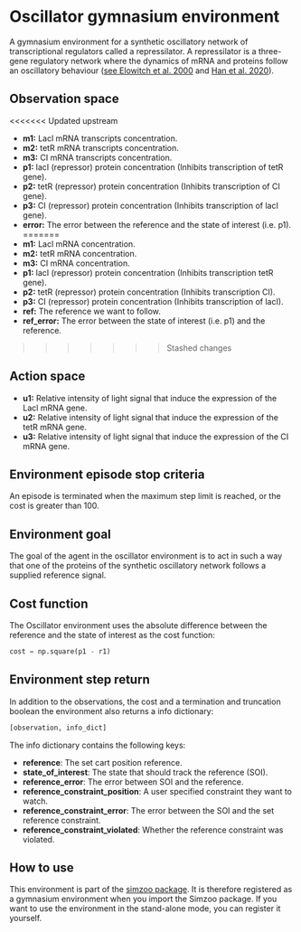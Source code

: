 # Oscillator gymnasium environment

A gymnasium environment for a synthetic oscillatory network of transcriptional regulators
called a repressilator. A repressilator is a three-gene regulatory network where the
dynamics of mRNA and proteins follow an oscillatory behaviour
([see Elowitch et al. 2000](https://www-nature-com.tudelft.idm.oclc.org/articles/35002125)
and [Han et al. 2020](https://arxiv.org/abs/2004.14288)).

## Observation space

<<<<<<< Updated upstream

*   **m1:** Lacl mRNA transcripts concentration.
*   **m2:** tetR mRNA transcripts concentration.
*   **m3:** CI mRNA transcripts concentration.
*   **p1:** lacI (repressor) protein concentration (Inhibits transcription of tetR gene).
*   **p2:** tetR (repressor) protein concentration (Inhibits transcription of CI gene).
*   **p3:** CI (repressor) protein concentration (Inhibits transcription of lacI gene).
*   **error:** The error between the reference and the state of interest (i.e. p1).
    \=======
*   **m1:** Lacl mRNA concentration.
*   **m2:** tetR mRNA concentration.
*   **m3:** CI mRNA concentration.
*   **p1:** lacI (repressor) protein concentration (Inhibits transcription tetR gene).
*   **p2:** tetR (repressor) protein concentration (Inhibits transcription CI).
*   **p3:** CI (repressor) protein concentration (Inhibits transcription of lacI).
*   **ref:** The reference we want to follow.
*   **ref\_error:** The error between the state of interest (i.e. p1) and the reference.

> > > > > > > Stashed changes

## Action space

*   **u1:** Relative intensity of light signal that induce the expression of the Lacl mRNA gene.
*   **u2:** Relative intensity of light signal that induce the expression of the tetR mRNA gene.
*   **u3:** Relative intensity of light signal that induce the expression of the CI mRNA gene.

## Environment episode stop criteria

An episode is terminated when the maximum step limit is reached, or the cost is greater than 100.

## Environment goal

The goal of the agent in the oscillator environment is to act in such a way that one
of the proteins of the synthetic oscillatory network follows a supplied reference
signal.

## Cost function

The Oscillator environment uses the absolute difference between the reference and the state of interest as the cost function:

```python
cost = np.square(p1 - r1)
```

## Environment step return

In addition to the observations, the cost and a termination and truncation boolean the environment also returns a info dictionary:

```python
[observation, info_dict]
```

The info dictionary contains the following keys:

*   **reference**: The set cart position reference.
*   **state\_of\_interest**: The state that should track the reference (SOI).
*   **reference\_error**: The error between SOI and the reference.
*   **reference\_constraint\_position**: A user specified constraint they want to watch.
*   **reference\_constraint\_error**: The error between the SOI and the set reference constraint.
*   **reference\_constraint\_violated**: Whether the reference constraint was violated.

## How to use

This environment is part of the [simzoo package](https://github.com/rickstaa/simzoo). It is therefore registered as a gymnasium environment when you import the Simzoo package. If you want to use the environment in the stand-alone mode, you can register it yourself.
